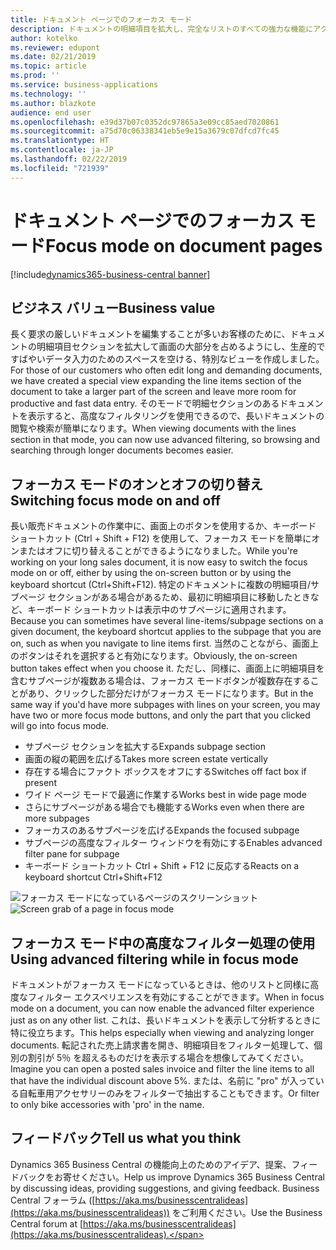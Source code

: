 ```yaml
---
title: ドキュメント ページでのフォーカス モード
description: ドキュメントの明細項目を拡大し、完全なリストのすべての強力な機能にアクセスします。
author: kotelko
ms.reviewer: edupont
ms.date: 02/21/2019
ms.topic: article
ms.prod: ''
ms.service: business-applications
ms.technology: ''
ms.author: blazkote
audience: end user
ms.openlocfilehash: e39d37b07c0352dc97865a3e09cc85aed7020861
ms.sourcegitcommit: a75d70c06338341eb5e9e15a3679c07dfcd7fc45
ms.translationtype: HT
ms.contentlocale: ja-JP
ms.lasthandoff: 02/22/2019
ms.locfileid: "721939"
---
```

# <a name="focus-mode-on-document-pages"></a><span data-ttu-id="03826-103">ドキュメント ページでのフォーカス モード</span><span class="sxs-lookup"><span data-stu-id="03826-103">Focus mode on document pages</span></span>
[!include[dynamics365-business-central banner](../includes/dynamics365-business-central.md)]

## <a name="business-value"></a><span data-ttu-id="03826-104">ビジネス バリュー</span><span class="sxs-lookup"><span data-stu-id="03826-104">Business value</span></span>
<span data-ttu-id="03826-105">長く要求の厳しいドキュメントを編集することが多いお客様のために、ドキュメントの明細項目セクションを拡大して画面の大部分を占めるようにし、生産的ですばやいデータ入力のためのスペースを空ける、特別なビューを作成しました。</span><span class="sxs-lookup"><span data-stu-id="03826-105">For those of our customers who often edit long and demanding documents, we have created a special view expanding the line items section of the document to take a larger part of the screen and leave more room for productive and fast data entry.</span></span> <span data-ttu-id="03826-106">そのモードで明細セクションのあるドキュメントを表示すると、高度なフィルタリングを使用できるので、長いドキュメントの閲覧や検索が簡単になります。</span><span class="sxs-lookup"><span data-stu-id="03826-106">When viewing documents with the lines section in that mode, you can now use advanced filtering, so browsing and searching through longer documents becomes easier.</span></span>

## <a name="switching-focus-mode-on-and-off"></a><span data-ttu-id="03826-107">フォーカス モードのオンとオフの切り替え</span><span class="sxs-lookup"><span data-stu-id="03826-107">Switching focus mode on and off</span></span>
<span data-ttu-id="03826-108">長い販売ドキュメントの作業中に、画面上のボタンを使用するか、キーボード ショートカット (Ctrl + Shift + F12) を使用して、フォーカス モードを簡単にオンまたはオフに切り替えることができるようになりました。</span><span class="sxs-lookup"><span data-stu-id="03826-108">While you're working on your long sales document, it is now easy to switch the focus mode on or off, either by using the on-screen button or by using the keyboard shortcut (Ctrl+Shift+F12).</span></span> <span data-ttu-id="03826-109">特定のドキュメントに複数の明細項目/サブページ セクションがある場合があるため、最初に明細項目に移動したときなど、キーボード ショートカットは表示中のサブページに適用されます。</span><span class="sxs-lookup"><span data-stu-id="03826-109">Because you can sometimes have several line-items/subpage sections on a given document, the keyboard shortcut applies to the subpage that you are on, such as when you navigate to line items first.</span></span> <span data-ttu-id="03826-110">当然のことながら、画面上のボタンはそれを選択すると有効になります。</span><span class="sxs-lookup"><span data-stu-id="03826-110">Obviously, the on-screen button takes effect when you choose it.</span></span> <span data-ttu-id="03826-111">ただし、同様に、画面上に明細項目を含むサブページが複数ある場合は、フォーカス モードボタンが複数存在することがあり、クリックした部分だけがフォーカス モードになります。</span><span class="sxs-lookup"><span data-stu-id="03826-111">But in the same way if you'd have more subpages with lines on your screen, you may have two or more focus mode buttons, and only the part that you clicked will go into focus mode.</span></span>

- <span data-ttu-id="03826-112">サブページ セクションを拡大する</span><span class="sxs-lookup"><span data-stu-id="03826-112">Expands subpage section</span></span>
- <span data-ttu-id="03826-113">画面の縦の範囲を広げる</span><span class="sxs-lookup"><span data-stu-id="03826-113">Takes more screen estate vertically</span></span>
- <span data-ttu-id="03826-114">存在する場合にファクト ボックスをオフにする</span><span class="sxs-lookup"><span data-stu-id="03826-114">Switches off fact box if present</span></span>
- <span data-ttu-id="03826-115">ワイド ページ モードで最適に作業する</span><span class="sxs-lookup"><span data-stu-id="03826-115">Works best in wide page mode</span></span>
- <span data-ttu-id="03826-116">さらにサブページがある場合でも機能する</span><span class="sxs-lookup"><span data-stu-id="03826-116">Works even when there are more subpages</span></span>
- <span data-ttu-id="03826-117">フォーカスのあるサブページを広げる</span><span class="sxs-lookup"><span data-stu-id="03826-117">Expands the focused subpage</span></span>
- <span data-ttu-id="03826-118">サブページの高度なフィルター ウィンドウを有効にする</span><span class="sxs-lookup"><span data-stu-id="03826-118">Enables advanced filter pane for subpage</span></span>
- <span data-ttu-id="03826-119">キーボード ショートカット Ctrl + Shift + F12 に反応する</span><span class="sxs-lookup"><span data-stu-id="03826-119">Reacts on a keyboard shortcut Ctrl+Shift+F12</span></span>

<span data-ttu-id="03826-120">![フォーカス モードになっているページのスクリーンショット](media/focusmode2m.png "フォーカス モードになっているドキュメント ページ")</span><span class="sxs-lookup"><span data-stu-id="03826-120">![Screen grab of a page in focus mode](media/focusmode2m.png "A document page in focus mode")</span></span>

## <a name="using-advanced-filtering-while-in-focus-mode"></a><span data-ttu-id="03826-121">フォーカス モード中の高度なフィルター処理の使用</span><span class="sxs-lookup"><span data-stu-id="03826-121">Using advanced filtering while in focus mode</span></span>

<span data-ttu-id="03826-122">ドキュメントがフォーカス モードになっているときは、他のリストと同様に高度なフィルター エクスペリエンスを有効にすることができます。</span><span class="sxs-lookup"><span data-stu-id="03826-122">When in focus mode on a document, you can now enable the advanced filter experience just as on any other list.</span></span> <span data-ttu-id="03826-123">これは、長いドキュメントを表示して分析するときに特に役立ちます。</span><span class="sxs-lookup"><span data-stu-id="03826-123">This helps especially when viewing and analyzing longer documents.</span></span> <span data-ttu-id="03826-124">転記された売上請求書を開き、明細項目をフィルター処理して、個別の割引が 5％ を超えるものだけを表示する場合を想像してみてください。</span><span class="sxs-lookup"><span data-stu-id="03826-124">Imagine you can open a posted sales invoice and filter the line items to all that have the individual discount above 5%.</span></span> <span data-ttu-id="03826-125">または、名前に "pro" が入っている自転車用アクセサリーのみをフィルターで抽出することもできます。</span><span class="sxs-lookup"><span data-stu-id="03826-125">Or filter to only bike accessories with 'pro' in the name.</span></span>

## <a name="tell-us-what-you-think"></a><span data-ttu-id="03826-126">フィードバック</span><span class="sxs-lookup"><span data-stu-id="03826-126">Tell us what you think</span></span>
<span data-ttu-id="03826-127">Dynamics 365 Business Central の機能向上のためのアイデア、提案、フィードバックをお寄せください。</span><span class="sxs-lookup"><span data-stu-id="03826-127">Help us improve Dynamics 365 Business Central by discussing ideas, providing suggestions, and giving feedback.</span></span> <span data-ttu-id="03826-128">Business Central フォーラム ([https://aka.ms/businesscentralideas](https://aka.ms/businesscentralideas)) をご利用ください。</span><span class="sxs-lookup"><span data-stu-id="03826-128">Use the Business Central forum at [https://aka.ms/businesscentralideas](https://aka.ms/businesscentralideas).</span></span>
